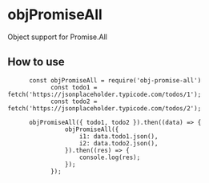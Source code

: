 # objPromiseAll

Object support for Promise.All

## How to use

```
      const objPromiseAll = require('obj-promise-all')
			const todo1 = fetch('https://jsonplaceholder.typicode.com/todos/1');
			const todo2 = fetch('https://jsonplaceholder.typicode.com/todos/2');

      objPromiseAll({ todo1, todo2 }).then((data) => {
				objPromiseAll({
					i1: data.todo1.json(),
					i2: data.todo2.json(),
				}).then((res) => {
					console.log(res);
				});
			});

```
